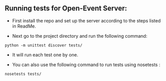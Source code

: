 ## Running tests for Open-Event Server:
* First install the repo and set up the server according to the steps listed in ReadMe.

* Next go to the project directory and run the following command:
```
python -m unittest discover tests/
```
* It will run each test one by one.

* You can also use the following command to run tests using nosetests :
```
nosetests tests/
```
